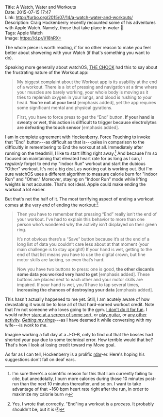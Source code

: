 Title: A Watch, Water and Workouts  
Date: 2015-07-15 17:47  
Link: http://furbo.org/2015/07/14/a-watch-water-and-workouts/  
Description: Craig Hockenberry recently recounted some of his adventures with Apple Watch. Namely, those that take place in *water* 🌊  
Tags: Apple Watch  
Image: https://d.pr/i/18hRX+  

The whole piece is worth reading, if for no other reason to make you feel better about showering with your Watch (if that's something you want to do).

Speaking more generally about watchOS, [THE CHOCK][1] had this to say about the frustrating nature of the Workout app:

> My biggest complaint about the Workout app is its usability at the end of a workout. There is a lot of pressing and navigation at a time where your muscles are barely working, your whole body is moving as it tries to replenish oxygen in your lungs, and blood is rushing to your head. **You’re not at your best** [emphasis added], yet the app requires some significant mental and physical gyrations.
>
> First, you have to force press to get the “End” button. **If your hand is sweaty or wet, this action is difficult to trigger because electrolytes are defeating the touch sensor** [emphasis added].

I am in complete agreement with Hockenberry. Force Touching to invoke that "End" button---as difficult as that is---pales in comparison to the difficultly in remembering to End the workout at all. Immediately after running on the treadmill, I like to start lifting right away.[^1] And because I'm so focused on maintaining that elevated heart rate for as long as I can, I *regularly* forget to end my "Indoor Run" workout and start the dubious "Other" workout. It's not a big deal, as working out is working out. But I'm sure watchOS uses a different algorithm to measure calorie burn for "Indoor Run" and "Other." Moreover, staying on "Indoor Run" mode while lifting weights is not accurate. That's not ideal. Apple could make ending the workout a lot easier.

But that's not the half of it. The most terrifying aspect of ending a workout comes at the very *end* of ending the workout:[^2]

> Then you have to remember that pressing “End” really isn’t the end of your workout. I’ve had to explain this behavior to more than one person who’s wondered why the activity isn’t displayed on their green ring.
>
> It’s not obvious there’s a “Save” button because it’s at the end of a long list of data you couldn’t care less about at that moment (your main challenge is to stay upright!) If your hand is wet, getting to the end of that list means you have to use the digital crown, but fine motor skills are lacking, so even that’s hard.
>
> Now you have two buttons to press: one is good, **the other discards some data you worked very hard to get** [emphasis added]. These buttons are placed next to each other and your motor skills are impaired. If your hand is wet, you’ll have to tap several times, **increasing the chances of destroying your data** [emphasis added].

This hasn't actually happened to me yet. Still, I am acutely aware of how devastating it would be to lose all of that hard-earned workout credit. Note that I'm not someone who loves going to the gym. [I don't do it for fun][2]. I would rather [stare at a screen of some sort][3], or [play guitar][4], or [any other activity][5]. *[Getting my rings][6]*---as I have deemed it while conversing with my wife---is *work* to me.

Imagine working a full day at a J-O-B, only to find out that the bosses had shorted your pay due to some technical error. How terrible would that be? That's how I look at losing credit toward my Move goal. 

As far as I can tell, Hockenberry is a prolific [rdar][7]-er. Here's hoping his suggestions don't fall on deaf ears.

[^1]: I'm sure there's a scientific reason for this that I am currently failing to cite, but anecdotally, I burn more calories during those 10 minutes post-run than the next 10 minutes thereafter, and so on. I want to take advantage of that ~160 bpm heart rate right after the run, in order to maximize my calorie burn 🔥 
[^2]: Yes, I wrote that correctly. "End"ing a workout is a *process*. It probably shouldn't be, but it is 🕘

[1]: http://furbo.org/2014/11/26/twitter-nostalgia/ "Craig Hockenberry's post about his first iOS app (and Twitter)"
[2]: /2015/3/4/getting-back-into-fitness "My post on getting back into fitness"
[3]: /about "TheOverAnalyzed's about page"
[4]: https://instagram.com/p/zqJB8Qwz4-/?taken-by=toniwonkanobi "Playing bass at my local church"
[5]: https://instagram.com/p/4udIODwz6A/?taken-by=toniwonkanobi "My dog, Smokey"
[6]: https://instagram.com/p/34MfmcQzx7/?taken-by=toniwonkanobi "Smokey and I both 'getting our rings'"
[7]: http://www.openradar.me/search?query=craig.hockenberry "Radars submitted by Craig Hockenberry"